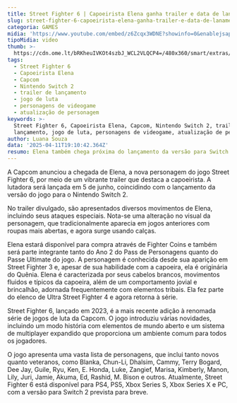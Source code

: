 ```yaml
---
title: Street Fighter 6 | Capoeirista Elena ganha trailer e data de lançamento
slug: street-fighter-6-capoeirista-elena-ganha-trailer-e-data-de-lanamento
categoria: GAMES
midia: 'https://www.youtube.com/embed/z6Zcqx3WDNE?showinfo=0&enablejsapi=1'
tipoMidia: video
thumb: >-
  https://cdn.ome.lt/bRKheuIVKOt4szbJ_WCL2VLQCP4=/480x360/smart/extras/conteudos/Captura_de_tela_2025-04-11_150429.png
tags:
  - Street Fighter 6
  - Capoeirista Elena
  - Capcom
  - Nintendo Switch 2
  - trailer de lançamento
  - jogo de luta
  - personagens de videogame
  - atualização de personagem
keywords: >-
  Street Fighter 6, Capoeirista Elena, Capcom, Nintendo Switch 2, trailer de
  lançamento, jogo de luta, personagens de videogame, atualização de personagem
author: Luana Souza
data: '2025-04-11T19:10:42.364Z'
resumo: Elena também chega próxima do lançamento da versão para Switch 2
---
```


A Capcom anunciou a chegada de Elena, a nova personagem do jogo Street Fighter 6, por meio de um vibrante trailer que destaca a capoeirista. A lutadora será lançada em 5 de junho, coincidindo com o lançamento da versão do jogo para o Nintendo Switch 2.

No trailer divulgado, são apresentados diversos movimentos de Elena, incluindo seus ataques especiais. Nota-se uma alteração no visual da personagem, que tradicionalmente aparecia em jogos anteriores com roupas mais abertas, e agora surge usando calças.

Elena estará disponível para compra através de Fighter Coins e também será parte integrante tanto do Ano 2 do Pass de Personagens quanto do Passe Ultimate do jogo. A personagem é conhecida desde sua aparição em Street Fighter 3 e, apesar de sua habilidade com a capoeira, ela é originária do Quênia. Elena é caracterizada por seus cabelos brancos, movimentos fluidos e típicos da capoeira, além de um comportamento jovial e brincalhão, adornada frequentemente com elementos tribais. Ela fez parte do elenco de Ultra Street Fighter 4 e agora retorna à série.

Street Fighter 6, lançado em 2023, é a mais recente adição à renomada série de jogos de luta da Capcom. O jogo introduziu várias novidades, incluindo um modo história com elementos de mundo aberto e um sistema de multiplayer expandido que proporciona um ambiente comum para todos os jogadores.

O jogo apresenta uma vasta lista de personagens, que inclui tanto novos quanto veteranos, como Blanka, Chun-Li, Dhalsim, Cammy, Terry Bogard, Dee Jay, Guile, Ryu, Ken, E. Honda, Luke, Zangief, Marisa, Kimberly, Manon, Lily, Juri, Jamie, Akuma, Ed, Rashid, M. Bison e outros. Atualmente, Street Fighter 6 está disponível para PS4, PS5, Xbox Series S, Xbox Series X e PC, com a versão para Switch 2 prevista para breve.
